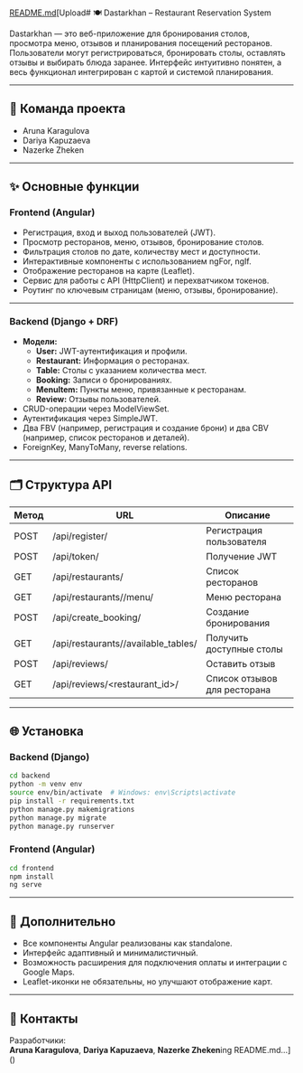 [README.md](https://github.com/user-attachments/files/19886993/README.md)[Upload# 🍽 Dastarkhan – Restaurant Reservation System

Dastarkhan — это веб-приложение для бронирования столов, просмотра меню, отзывов и планирования посещений ресторанов. Пользователи могут регистрироваться, бронировать столы, оставлять отзывы и выбирать блюда заранее. Интерфейс интуитивно понятен, а весь функционал интегрирован с картой и системой планирования.

---

## 💖 Команда проекта

- Aruna Karagulova  
- Dariya Kapuzaeva  
- Nazerke Zheken  

---

## ✨ Основные функции

### **Frontend (Angular)**

- Регистрация, вход и выход пользователей (JWT).  
- Просмотр ресторанов, меню, отзывов, бронирование столов.  
- Фильтрация столов по дате, количеству мест и доступности.  
- Интерактивные компоненты с использованием ngFor, ngIf.  
- Отображение ресторанов на карте (Leaflet).  
- Сервис для работы с API (HttpClient) и перехватчиком токенов.  
- Роутинг по ключевым страницам (меню, отзывы, бронирование).  

---

### **Backend (Django + DRF)**

- **Модели:**
  - **User:** JWT-аутентификация и профили.  
  - **Restaurant:** Информация о ресторанах.  
  - **Table:** Столы с указанием количества мест.  
  - **Booking:** Записи о бронированиях.  
  - **MenuItem:** Пункты меню, привязанные к ресторанам.  
  - **Review:** Отзывы пользователей.  
- CRUD-операции через ModelViewSet.  
- Аутентификация через SimpleJWT.  
- Два FBV (например, регистрация и создание брони) и два CBV (например, список ресторанов и деталей).  
- ForeignKey, ManyToMany, reverse relations.  

---

## 🗂 Структура API

| Метод | URL                                          | Описание                         |
|-------|----------------------------------------------|----------------------------------|
| POST  | /api/register/                               | Регистрация пользователя         |
| POST  | /api/token/                                  | Получение JWT                   |
| GET   | /api/restaurants/                            | Список ресторанов               |
| GET   | /api/restaurants/<id>/menu/                  | Меню ресторана                   |
| POST  | /api/create_booking/                         | Создание бронирования            |
| GET   | /api/restaurants/<id>/available_tables/      | Получить доступные столы         |
| POST  | /api/reviews/                                | Оставить отзыв                   |
| GET   | /api/reviews/<restaurant_id>/                | Список отзывов для ресторана     |

---

## 🌐 Установка

### Backend (Django)

```bash
cd backend
python -m venv env
source env/bin/activate  # Windows: env\Scripts\activate
pip install -r requirements.txt
python manage.py makemigrations
python manage.py migrate
python manage.py runserver
```

### Frontend (Angular)

```bash
cd frontend
npm install
ng serve
```

---

## 📌 Дополнительно

- Все компоненты Angular реализованы как standalone.  
- Интерфейс адаптивный и минималистичный.  
- Возможность расширения для подключения оплаты и интеграции с Google Maps.  
- Leaflet-иконки не обязательны, но улучшают отображение карт.  

---

## 📩 Контакты

Разработчики:  
**Aruna Karagulova**, **Dariya Kapuzaeva**, **Nazerke Zheken**ing README.md…]()
